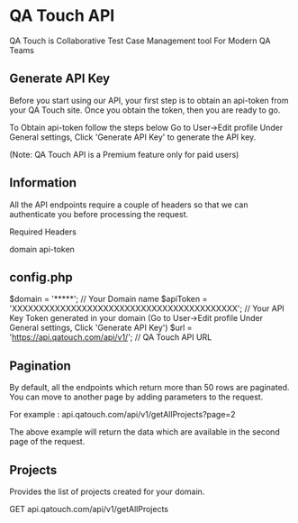 # QA Touch API

QA Touch is Collaborative Test Case Management tool For Modern QA Teams


## Generate API Key

Before you start using our API, your first step is to obtain an api-token from your QA Touch site. Once you obtain the token, then you are ready to go.

To Obtain api-token follow the steps below Go to User->Edit profile Under General settings, Click 'Generate API Key' to generate the API key.

(Note: QA Touch API is a Premium feature only for paid users)

## Information

All the API endpoints require a couple of headers so that we can authenticate you before processing the request.

Required Headers

domain
api-token

## config.php

$domain = '*****';              // Your Domain name
$apiToken = 'XXXXXXXXXXXXXXXXXXXXXXXXXXXXXXXXXXXXXXXXXX';   // Your API Key Token generated in your domain (Go to User->Edit profile Under General settings, Click 'Generate API Key')
$url    = 'https://api.qatouch.com/api/v1/';                // QA Touch API URL



## Pagination

By default, all the endpoints which return more than 50 rows are paginated. You can move to another page by adding parameters to the request.

For example : api.qatouch.com/api/v1/getAllProjects?page=2

The above example will return the data which are available in the second page of the request.


## Projects

Provides the list of projects created for your domain.

GET api.qatouch.com/api/v1/getAllProjects
